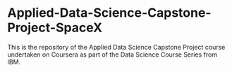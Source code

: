 # Applied-Data-Science-Capstone-Project-SpaceX
This is the repository of the Applied Data Science Capstone Project course undertaken on Coursera as part of the Data Science Course Series from IBM.
